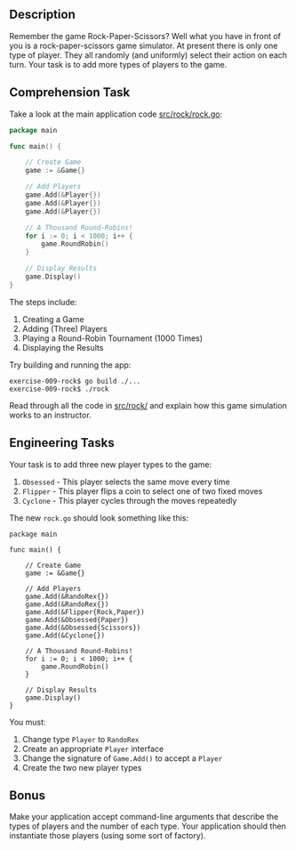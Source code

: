 ## Description

Remember the game Rock-Paper-Scissors? Well what you have in front of you is a rock-paper-scissors game simulator.
At present there is only one type of player. They all randomly (and uniformly) select their action on each turn.
Your task is to add more types of players to the game.

## Comprehension Task

Take a look at the main application code [src/rock/rock.go](https://git.enova.com/nyukin/saigo/blob/master/exercise-009-rock/src/rock/rock.go):

```go
package main

func main() {

	// Create Game
	game := &Game{}

	// Add Players
	game.Add(&Player{})
	game.Add(&Player{})
	game.Add(&Player{})

	// A Thousand Round-Robins!
	for i := 0; i < 1000; i++ {
		game.RoundRobin()
	}

	// Display Results
	game.Display()
}
```

The steps include:

1. Creating a Game
2. Adding (Three) Players
3. Playing a Round-Robin Tournament (1000 Times)
3. Displaying the Results

Try building and running the app:

```
exercise-009-rock$ go build ./...
exercise-009-rock$ ./rock
```

Read through all the code in [src/rock/](https://git.enova.com/nyukin/saigo/blob/master/exercise-009-rock/src/rock/)
and explain how this game simulation works to an instructor.

## Engineering Tasks

Your task is to add three new player types to the game:

1. `Obsessed` - This player selects the same move every time
1. `Flipper`  - This player flips a coin to select one of two fixed moves
1. `Cyclone`  - This player cycles through the moves repeatedly

The new `rock.go` should look something like this:

```
package main

func main() {

	// Create Game
	game := &Game{}

	// Add Players
	game.Add(&RandoRex{})
	game.Add(&RandoRex{})
	game.Add(&Flipper{Rock,Paper})
	game.Add(&Obsessed{Paper})
	game.Add(&Obsessed{Scissors})
	game.Add(&Cyclone{})

	// A Thousand Round-Robins!
	for i := 0; i < 1000; i++ {
		game.RoundRobin()
	}

	// Display Results
	game.Display()
}
```

You must:

1. Change type `Player` to `RandoRex`
1. Create an appropriate `Player` interface
1. Change the signature of `Game.Add()` to accept a `Player`
1. Create the two new player types

## Bonus

Make your application accept command-line arguments that describe
the types of players and the number of each type. Your application
should then instantiate those players (using some sort of factory).


